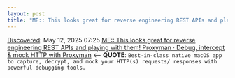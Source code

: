 ```yaml
---
layout: post
title: "ME:: This looks great for reverse engineering REST APIs and playing with them! Proxyman · Debug, intercept &amp; mock HTTP with Proxyman"
---
```

[Discovered](http://rolandtanglao.com/2020/07/29/p1-blogthis-checkvist-list-links-to-blog/): May 12, 2025 07:25 [ME:: This looks great for reverse engineering REST APIs and playing with them! Proxyman · Debug, intercept &amp; mock HTTP with Proxyman](https://proxyman.com/?ref=applied-gai-in-security.ghost.io) <-- **QUOTE**: `Best-in-class native macOS app to capture, decrypt, and mock your HTTP(s) requests/ responses with powerful debugging tools.`
